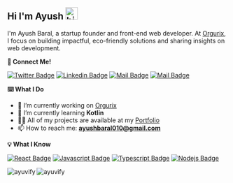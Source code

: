 ## Hi I'm Ayush <img src="https://i.gifer.com/4AIB.gif" width="28px" height="28px" alt="hi">

I'm Ayush Baral, a startup founder and front-end web developer. At [Orgurix](https://orgurix.vercel.app/), I focus on building impactful, eco-friendly solutions and sharing insights on web development.

**:link: Connect Me!**

[![Twitter Badge](https://img.shields.io/badge/-@Cautcus-black?style=flat&labelColor=black&logo=x&logoColor=white&link=https://x.com/cautcus)](https://twitter.com/cautcus) [![Linkedin Badge](https://img.shields.io/badge/-cautcus-0e76a8?style=flat&labelColor=0e76a8&logo=linkedin&logoColor=white)](https://www.linkedin.com/in/cautcus/) [![Mail Badge](https://img.shields.io/badge/-@cautcus-e84393?style=flat&labelColor=e84393&logo=instagram&logoColor=white)](https://instagram.com/cautcus) [![Mail Badge](https://img.shields.io/badge/-ayushbaral-c0392b?style=flat&labelColor=c0392b&logo=gmail&logoColor=white)](mailto:ayushbaral010@gmail.com)

**:keyboard: What I Do**

- 🔭 I’m currently working on [Orgurix](https://orgurix.vercel.app/)
- 🌱 I’m currently learning **Kotlin**
- 👨‍💻 All of my projects are available at my [Portfolio](https://cautcus.vercel.app/)
- 📫 How to reach me: **ayushbaral010@gmail.com**

**:bulb: What I Know**

[![React Badge](https://img.shields.io/badge/-React-61DBFB?style=for-the-badge&labelColor=black&logo=react&logoColor=61DBFB)](#) [![Javascript Badge](https://img.shields.io/badge/-Javascript-F0DB4F?style=for-the-badge&labelColor=black&logo=javascript&logoColor=F0DB4F)](#) [![Typescript Badge](https://img.shields.io/badge/-Typescript-007acc?style=for-the-badge&labelColor=black&logo=typescript&logoColor=007acc)](#) [![Nodejs Badge](https://img.shields.io/badge/-Nodejs-3C873A?style=for-the-badge&labelColor=black&logo=node.js&logoColor=3C873A)](#)

<p><img align="left" src="https://streak-stats.demolab.com/?user=ayuvify" alt="ayuvify" /></p>
<p><img align="left" src="https://github-readme-stats.vercel.app/api/top-langs?username=ayuvify&show_icons=true&locale=en&layout=compact" alt="ayuvify" /></p>
